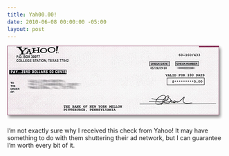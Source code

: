 ```yaml
---
title: Yah00.00!
date: 2010-06-08 00:00:00 -05:00
layout: post
---
```


![](/assets/images/yahoo-check.jpg)

I’m not exactly sure why I received this check from Yahoo! It may have something to do with them shuttering their ad network, but I can guarantee I’m worth every bit of it.
